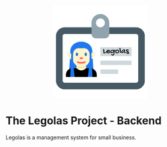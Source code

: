 <p align="center">
  <img width="250" src="../frontend/src/assets/logo.png">
</p>

# The Legolas Project - Backend

Legolas is a management system for small business.